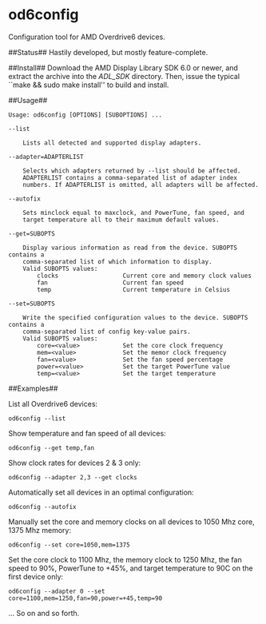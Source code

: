 od6config
==============

Configuration tool for AMD Overdrive6 devices.

##Status##
Hastily developed, but mostly feature-complete.

##Install##
Download the AMD Display Library SDK 6.0 or newer, and extract the archive into the *ADL_SDK* directory. Then, issue the typical ``make && sudo make install'' to build and install.

##Usage##
```
Usage: od6config [OPTIONS] [SUBOPTIONS] ...

--list

    Lists all detected and supported display adapters.

--adapter=ADAPTERLIST

    Selects which adapters returned by --list should be affected.
    ADAPTERLIST contains a comma-separated list of adapter index
    numbers. If ADAPTERLIST is omitted, all adapters will be affected.

--autofix

    Sets minclock equal to maxclock, and PowerTune, fan speed, and
    target temperature all to their maximum default values.

--get=SUBOPTS

    Display various information as read from the device. SUBOPTS contains a
    comma-separated list of which information to display.
    Valid SUBOPTS values:
        clocks                  Current core and memory clock values
        fan                     Current fan speed
        temp                    Current temperature in Celsius

--set=SUBOPTS

    Write the specified configuration values to the device. SUBOPTS contains a
    comma-separated list of config key-value pairs.
    Valid SUBOPTS values:
        core=<value>            Set the core clock frequency
        mem=<value>             Set the memor clock frequency
        fan=<value>             Set the fan speed percentage
        power=<value>           Set the target PowerTune value
        temp=<value>            Set the target temperature
```

##Examples##

List all Overdrive6 devices:

    od6config --list

Show temperature and fan speed of all devices:

    od6config --get temp,fan

Show clock rates for devices 2 & 3 only:

    od6config --adapter 2,3 --get clocks

Automatically set all devices in an optimal configuration:

    od6config --autofix

Manually set the core and memory clocks on all devices to 1050 Mhz core, 1375 Mhz memory:

    od6config --set core=1050,mem=1375

Set the core clock to 1100 Mhz, the memory clock to 1250 Mhz, the fan speed to 90%, PowerTune to +45%, and target temperature to 90C on the first device only:

    od6config --adapter 0 --set core=1100,mem=1250,fan=90,power=+45,temp=90

... So on and so forth.
